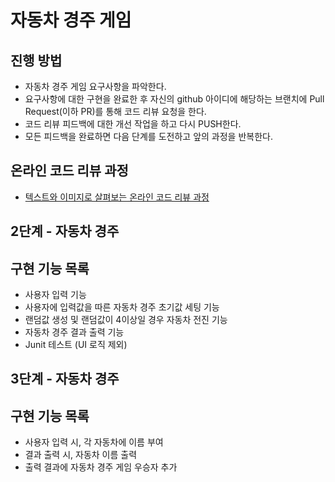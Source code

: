 # 자동차 경주 게임
## 진행 방법
* 자동차 경주 게임 요구사항을 파악한다.
* 요구사항에 대한 구현을 완료한 후 자신의 github 아이디에 해당하는 브랜치에 Pull Request(이하 PR)를 통해 코드 리뷰 요청을 한다.
* 코드 리뷰 피드백에 대한 개선 작업을 하고 다시 PUSH한다.
* 모든 피드백을 완료하면 다음 단계를 도전하고 앞의 과정을 반복한다.

## 온라인 코드 리뷰 과정
* [텍스트와 이미지로 살펴보는 온라인 코드 리뷰 과정](https://github.com/next-step/nextstep-docs/tree/master/codereview)


## 2단계 - 자동차 경주 
## 구현 기능 목록 
* 사용자 입력 기능
* 사용자에 입력값을 따른 자동차 경주 초기값 세팅 기능
* 랜덤값 생성 및 랜덤값이 4이상일 경우 자동차 전진 기능 
* 자동차 경주 결과 출력 기능
* Junit 테스트 (UI 로직 제외)

## 3단계 - 자동차 경주 
## 구현 기능 목록 
* 사용자 입력 시, 각 자동차에 이름 부여 
* 결과 출력 시, 자동차 이름 출력 
* 출력 결과에 자동차 경주 게임 우승자 추가 